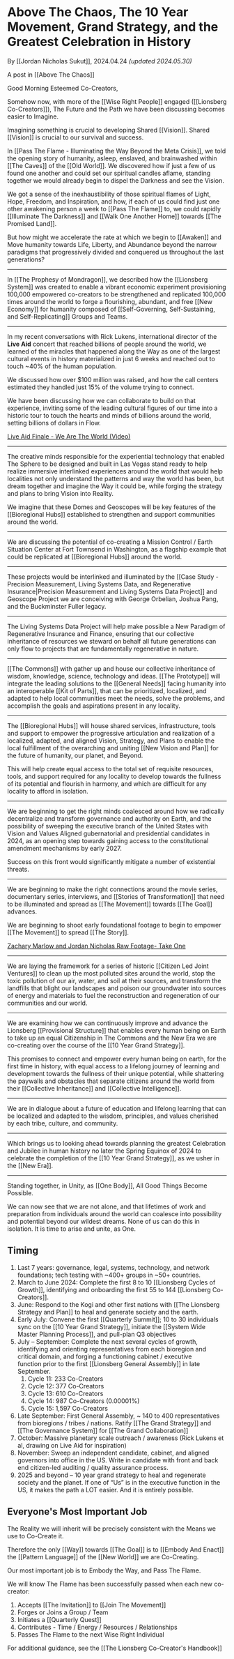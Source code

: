 # Above The Chaos, The 10 Year Movement, Grand Strategy, and the Greatest Celebration in History 

By [[Jordan Nicholas Sukut]], 2024.04.24 _(updated 2024.05.30)_  

A post in [[Above The Chaos]]  

Good Morning Esteemed Co-Creators, 

Somehow now, with more of the [[Wise Right People]] engaged ([[Lionsberg Co-Creators]]), The Future and the Path we have been discussing becomes easier to Imagine. 

Imagining something is crucial to developing Shared [[Vision]]. Shared [[Vision]] is crucial to our survival and success. 

In [[Pass The Flame - Illuminating the Way Beyond the Meta Crisis]], we told the opening story of humanity, asleep, enslaved, and brainwashed within [[The Caves]] of the [[Old World]]. We discovered how if just a few of us found one another and could set our spiritual candles aflame, standing together we would already begin to dispel the Darkness and see the Vision. 

We got a sense of the inexhaustibility of those spiritual flames of Light, Hope, Freedom, and Inspiration, and how, if each of us could find just one other awakening person a week to [[Pass The Flame]] to, we could rapidly [[Illuminate The Darkness]] and [[Walk One Another Home]] towards [[The Promised Land]]. 

But how might we accelerate the rate at which we begin to [[Awaken]] and Move humanity towards Life, Liberty, and Abundance beyond the narrow paradigms that progressively divided and conquered us throughout the last generations? 

_____
In [[The Prophesy of Mondragon]], we described how the [[Lionsberg System]] was created to enable a vibrant economic experiment provisioning 100,000 empowered co-creators to be strengthened and replicated 100,000 times around the world to forge a flourishing, abundant, and free [[New Economy]] for humanity composed of [[Self-Governing, Self-Sustaining, and Self-Replicating]] Groups and Teams.  
___
In my recent conversations with Rick Lukens, international director of the **Live Aid** concert that reached billions of people around the world, we learned of the miracles that happened along the Way as one of the largest cultural events in history materialized in just 6 weeks and reached out to touch ~40% of the human population. 

We discussed how over $100 million was raised, and how the call centers estimated they handled just 15% of the volume trying to connect. 

We have been discussing how we can collaborate to build on that experience, inviting some of the leading cultural figures of our time into a historic tour to touch the hearts and minds of billions around the world, setting billions of dollars in Flow. 

[Live Aid Finale - We Are The World (Video)](https://www.youtube.com/watch?v=00OeznNG4hM)  
____
The creative minds responsible for the experiential technology that enabled The Sphere to be designed and built in Las Vegas stand ready to help realize immersive interlinked experiences around the world that would help localities not only understand the patterns and way the world has been, but dream together and imagine the Way it could be, while forging the strategy and plans to bring Vision into Reality. 

We imagine that these Domes and Geoscopes will be key features of the [[Bioregional Hubs]] established to strengthen and support communities around the world. 
____
We are discussing the potential of co-creating a Mission Control / Earth Situation Center at Fort Townsend in Washington, as a flagship example that could be replicated at [[Bioregional Hubs]] around the world. 
___
These projects would be interlinked and illuminated by the [[Case Study - Precision Measurement, Living Systems Data, and Regenerative Insurance|Precision Measurement and Living Systems Data Project]] and Geoscope Project we are conceiving with George Orbelian, Joshua Pang, and the Buckminster Fuller legacy. 
____
The Living Systems Data Project will help make possible a New Paradigm of Regenerative Insurance and Finance, ensuring that our collective inheritance of resources we steward on behalf all future generations can only flow to projects that are fundamentally regenerative in nature. 
___
[[The Commons]] with gather up and house our collective inheritance of wisdom, knowledge, science, technology and ideas. [[The Prototype]] will integrate the leading solutions to the [[General Needs]] facing humanity into an interoperable [[Kit of Parts]], that can be prioritized, localized, and adapted to help local communities meet the needs, solve the problems, and accomplish the goals and aspirations present in any locality. 
_____
The [[Bioregional Hubs]] will house shared services, infrastructure, tools and support to empower the progressive articulation and realization of a localized, adapted, and aligned Vision, Strategy, and Plans to enable the local fulfillment of the overarching and uniting [[New Vision and Plan]] for the future of humanity, our planet, and Beyond. 

This will help create equal access to the total set of requisite resources, tools, and support required for any locality to develop towards the fullness of its potential and flourish in harmony, and which are difficult for any locality to afford in isolation. 
____
We are beginning to get the right minds coalesced around how we radically decentralize and transform governance and authority on Earth, and the possibility of sweeping the executive branch of the United States with Vision and Values Aligned gubernatorial and presidential candidates in 2024, as an opening step towards gaining access to the constitutional amendment mechanisms by early 2027. 

Success on this front would significantly mitigate a number of existential threats. 
____
We are beginning to make the right connections around the movie series, documentary series, interviews, and [[Stories of Transformation]] that need to be illuminated and spread as [[The Movement]] towards [[The Goal]] advances. 

We are beginning to shoot early foundational footage to begin to empower [[The Movement]] to spread [[The Story]]. 

[Zachary Marlow and Jordan Nicholas Raw Footage- Take One](https://www.dropbox.com/scl/fi/h2qksgfedin185t5v1416/Jordan.mov?rlkey=9e498bhn7afygiw0q34letodi&e=1&dl=0)  
____
We are laying the framework for a series of historic [[Citizen Led Joint Ventures]] to clean up the most polluted sites around the world, stop the toxic pollution of our air, water, and soil at their sources, and transform the landfills that blight our landscapes and poison our groundwater into sources of energy and materials to fuel the reconstruction and regeneration of our communities and our world. 
___
We are examining how we can continuously improve and advance the Lionsberg [[Provisional Structure]] that enables every human being on Earth to take up an equal Citizenship in The Commons and the New Era we are co-creating over the course of the [[10 Year Grand Strategy]]. 

This promises to connect and empower every human being on earth, for the first time in history, with equal access to a lifelong journey of learning and development towards the fullness of their unique potential, while shattering the paywalls and obstacles that separate citizens around the world from their [[Collective Inheritance]] and [[Collective Intelligence]]. 
_____
We are in dialogue about a future of education and lifelong learning that can be localized and adapted to the wisdom, principles, and values cherished by each tribe, culture, and community. 
___
Which brings us to looking ahead towards planning the greatest Celebration and Jubilee in human history no later the Spring Equinox of 2024 to celebrate the completion of the [[10 Year Grand Strategy]], as we usher in the [[New Era]]. 
____

Standing together, in Unity, as [[One Body]], All Good Things Become Possible. 

We can now see that we are not alone, and that lifetimes of work and preparation from individuals around the world can coalesce into possibility and potential beyond our wildest dreams. None of us can do this in isolation. It is time to arise and unite, as One. 

## Timing  

1. Last 7 years: governance, legal, systems, technology, and network foundations; tech testing with ~400+ groups in ~50+ countries.  
2. March to June 2024: Complete the first 8 to 10 [[Lionsberg Cycles of Growth]], identifying and onboarding the first 55 to 144 [[Lionsberg Co-Creators]].  
3. June: Respond to the Kogi and other first nations with [[The Lionsberg Strategy and Plan]] to heal and generate society and the earth. 
4. Early July: Convene the first [[Quarterly Summit]]; 10 to 30 individuals sync on the [[10 Year Grand Strategy]], initiate the [[System Wide Master Planning Process]], and pull-plan Q3 objectives 
5. July – September: Complete the next several cycles of growth, identifying and orienting representatives from each bioregion and critical domain, and forging a functioning cabinet / executive function prior to the first [[Lionsberg General Assembly]] in late September. 
	1. Cycle 11: 233 Co-Creators  
	2. Cycle 12: 377 Co-Creators  
	3. Cycle 13: 610 Co-Creators  
	4. Cycle 14: 987 Co-Creators (0.00001%)   
	5. Cycle 15: 1,597 Co-Creators  
6. Late September: First General Assembly, ~ 140 to 400 representatives from bioregions / tribes / nations. Ratify [[The Grand Strategy]] and [[The Governance System]] for [[The Grand Collaboration]]  
7. October: Massive planetary scale outreach / awareness (Rick Lukens et al, drawing on Live Aid for inspiration) 
8. November: Sweep an independent candidate, cabinet, and aligned governors into office in the US. Write in candidate with front and back end citizen-led auditing / quality assurance process.    
9. 2025 and beyond – 10 year grand strategy to heal and regenerate society and the planet. If one of “Us” is in the executive function in the US, it makes the path a LOT easier. And it is entirely possible.

## Everyone's Most Important Job 

The Reality we will inherit will be precisely consistent with the Means we use to Co-Create it. 

Therefore the only [[Way]] towards [[The Goal]] is to [[Embody And Enact]] the [[Pattern Language]] of the [[New World]] we are Co-Creating. 

Our most important job is to Embody the Way, and Pass The Flame. 

We will know The Flame has been successfully passed when each new co-creator: 

1. Accepts [[The Invitation]] to [[Join The Movement]]  
2. Forges or Joins a Group / Team  
3. Initiates a [[Quarterly Quest]]   
4. Contributes - Time / Energy / Resources / Relationships  
5. Passes The Flame to the next Wise Right Individual 

For additional guidance, see the [[The Lionsberg Co-Creator's Handbook]]  
